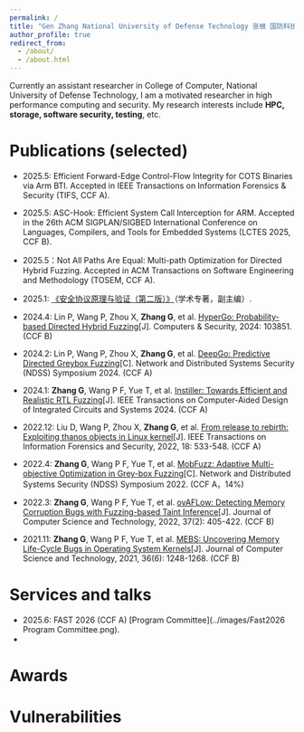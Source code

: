 ```yaml
---
permalink: /
title: "Gen Zhang National University of Defense Technology 张根 国防科技大学"
author_profile: true
redirect_from: 
  - /about/
  - /about.html
---
```


Currently an assistant researcher in College of Computer, National University of Defense Technology, I am a motivated researcher in high performance computing and security. My research interests include **HPC, storage, software security, testing**, etc.

Publications (selected)
======
- 2025.5: Efficient Forward-Edge Control-Flow Integrity for COTS Binaries via Arm BTI. Accepted in IEEE Transactions on Information Forensics & Security (TIFS, CCF A).

- 2025.5: ASC-Hook: Efficient System Call Interception for ARM. Accepted in the 26th ACM SIGPLAN/SIGBED International Conference on Languages, Compilers, and Tools for Embedded Systems (LCTES 2025, CCF B).

- 2025.5：Not All Paths Are Equal: Multi-path Optimization for Directed Hybrid Fuzzing. Accepted in ACM Transactions on Software Engineering and Methodology (TOSEM, CCF A).

- 2025.1: [《安全协议原理与验证（第二版）》](https://www.buptpress.com/bookimages/10409.jpg)（学术专著，副主编）.

- 2024.4: Lin P, Wang P, Zhou X, **Zhang G**, et al. [HyperGo: Probability-based Directed Hybrid Fuzzing](https://arxiv.org/pdf/2307.07815)[J]. Computers & Security, 2024: 103851. (CCF B)

- 2024.2: Lin P, Wang P, Zhou X, **Zhang G**, et al. [DeepGo: Predictive Directed Greybox Fuzzing](https://www.ndss-symposium.org/wp-content/uploads/2024-514-paper.pdf)[C]. Network and Distributed Systems Security (NDSS) Symposium 2024. (CCF A)

- 2024.1: **Zhang G**, Wang P F, Yue T, et al. [Instiller: Towards Efficient and Realistic RTL Fuzzing](https://arxiv.org/pdf/2401.15967.pdf)[J]. IEEE Transactions on Computer-Aided Design of Integrated Circuits and Systems 2024. (CCF A)

- 2022.12: Liu D, Wang P, Zhou X, **Zhang G**, et al. [From release to rebirth: Exploiting thanos objects in Linux kernel](https://ieeexplore.ieee.org/abstract/document/9970376)[J]. IEEE Transactions on Information Forensics and Security, 2022, 18: 533-548. (CCF A)

- 2022.4: **Zhang G**, Wang P F, Yue T, et al. [MobFuzz: Adaptive Multi-objective Optimization in Grey-box Fuzzing](https://arxiv.org/pdf/2401.15956.pdf)[C]. Network and Distributed Systems Security (NDSS) Symposium 2022. (CCF A，14%)

- 2022.3: **Zhang G**, Wang P F, Yue T, et al. [ovAFLow: Detecting Memory Corruption Bugs with Fuzzing-based Taint Inference](https://link.springer.com/article/10.1007/s11390-021-1600-9)[J]. Journal of Computer Science and Technology, 2022, 37(2): 405-422. (CCF B)

- 2021.11: **Zhang G**, Wang P F, Yue T, et al. [MEBS: Uncovering Memory Life-Cycle Bugs in Operating System Kernels](https://link.springer.com/content/pdf/10.1007%2Fs11390-021-1593-4.pdf)[J]. Journal of Computer Science and Technology, 2021, 36(6): 1248-1268. (CCF B)

Services and talks
======
- 2025.6: FAST 2026 (CCF A) [Program Committee](../images/Fast2026 Program Committee.png).
- 

Awards
======

Vulnerabilities
======